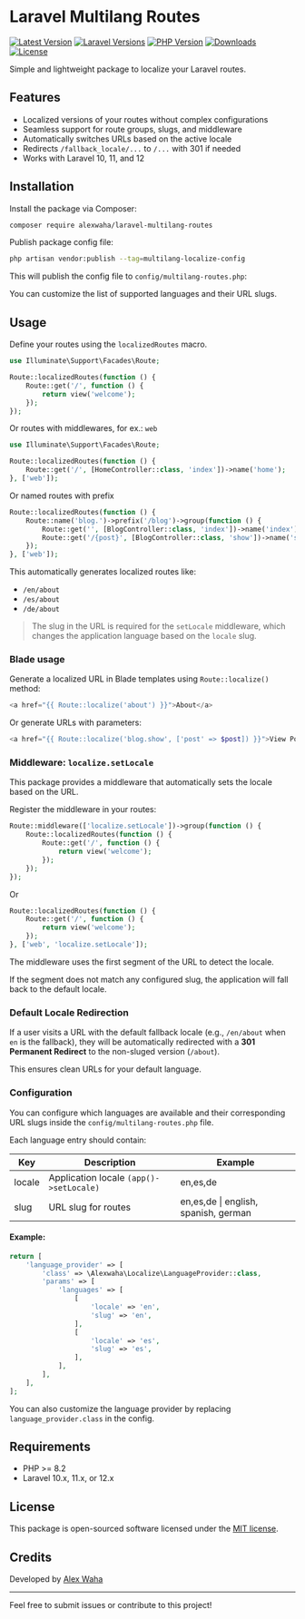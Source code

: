 # Laravel Multilang Routes

[![Latest Version](https://img.shields.io/packagist/v/alexwaha/laravel-multilang-routes.svg?style=flat-square)](https://packagist.org/packages/alexwaha/laravel-multilang-routes)
[![Laravel Versions](https://img.shields.io/badge/laravel-10%20%7C%2011%20%7C%2012-blue?style=flat-square)](https://laravel.com/)
[![PHP Version](https://img.shields.io/badge/php-8.2%2B-blue?style=flat-square)](https://www.php.net/)
[![Downloads](https://img.shields.io/packagist/dt/alexwaha/laravel-multilang-routes.svg?style=flat-square)](https://packagist.org/packages/alexwaha/laravel-multilang-routes)
[![License](https://img.shields.io/packagist/l/alexwaha/laravel-multilang-routes.svg?style=flat-square)](LICENSE)

Simple and lightweight package to localize your Laravel routes.

## Features

- Localized versions of your routes without complex configurations
- Seamless support for route groups, slugs, and middleware
- Automatically switches URLs based on the active locale
- Redirects `/fallback_locale/...` to `/...` with 301 if needed
- Works with Laravel 10, 11, and 12

## Installation

Install the package via Composer:

```bash
composer require alexwaha/laravel-multilang-routes
```

Publish package config file:
```bash
php artisan vendor:publish --tag=multilang-localize-config
```

This will publish the config file to `config/multilang-routes.php`:

You can customize the list of supported languages and their URL slugs.

## Usage

Define your routes using the `localizedRoutes` macro.

```php
use Illuminate\Support\Facades\Route;

Route::localizedRoutes(function () {
    Route::get('/', function () {
        return view('welcome');
    });
});
```

Or routes with middlewares, for ex.: `web`
```php
use Illuminate\Support\Facades\Route;

Route::localizedRoutes(function () {
    Route::get('/', [HomeController::class, 'index'])->name('home');
}, ['web']);
```
Or named routes with prefix
```php
Route::localizedRoutes(function () {
    Route::name('blog.')->prefix('/blog')->group(function () {
        Route::get('', [BlogController::class, 'index'])->name('index');
        Route::get('/{post}', [BlogController::class, 'show'])->name('show');
    });
}, ['web']);
```

This automatically generates localized routes like:

- `/en/about`
- `/es/about`
- `/de/about`

>The slug in the URL is required for the `setLocale` middleware, which changes the application language based on the `locale` slug.

### Blade usage

Generate a localized URL in Blade templates using `Route::localize()` method:

```php
<a href="{{ Route::localize('about') }}">About</a>
```

Or generate URLs with parameters:

```php
<a href="{{ Route::localize('blog.show', ['post' => $post]) }}">View Post</a>
```

### Middleware: `localize.setLocale`
This package provides a middleware that automatically sets the locale based on the URL.

Register the middleware in your routes:
```php
Route::middleware(['localize.setLocale'])->group(function () {
    Route::localizedRoutes(function () {
        Route::get('/', function () {
            return view('welcome');
        });
    });
});
```
Or

```php
Route::localizedRoutes(function () {
    Route::get('/', function () {
        return view('welcome');
    });
}, ['web', 'localize.setLocale']);
```
The middleware uses the first segment of the URL to detect the locale.

If the segment does not match any configured slug, the application will fall back to the default locale.

### Default Locale Redirection

If a user visits a URL with the default fallback locale (e.g., `/en/about` when `en` is the fallback), they will be automatically redirected with a **301 Permanent Redirect** to the non-sluged version (`/about`).

This ensures clean URLs for your default language.


### Configuration

You can configure which languages are available and their corresponding URL slugs inside the `config/multilang-routes.php` file.

Each language entry should contain:

| Key    | Description                             | Example                              |
|--------|-----------------------------------------|--------------------------------------|
| locale | Application locale `(app()->setLocale)` | en,es,de                             |
| slug   | URL slug for routes                     | en,es,de \| english, spanish, german |

#### Example:
```php
return [
    'language_provider' => [
        'class' => \Alexwaha\Localize\LanguageProvider::class,
        'params' => [
            'languages' => [
                [
                    'locale' => 'en',
                    'slug' => 'en',
                ],
                [
                    'locale' => 'es',
                    'slug' => 'es',
                ],
            ],
        ],
    ],
];
```
You can also customize the language provider by replacing `language_provider.class` in the config.

## Requirements

- PHP >= 8.2
- Laravel 10.x, 11.x, or 12.x

## License

This package is open-sourced software licensed under the [MIT license](LICENSE).

## Credits

Developed by [Alex Waha](https://alexwaha.com)

---

Feel free to submit issues or contribute to this project!
